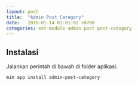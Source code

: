 ```yaml
---
layout: post
title:  "Admin Post Category"
date:   2016-01-14 01:01:02 +0700
categories: ext-module admin post post-category
---
```


## Instalasi

Jalankan perintah di bawah di folder aplikasi:

```
mim app install admin-post-category
```
